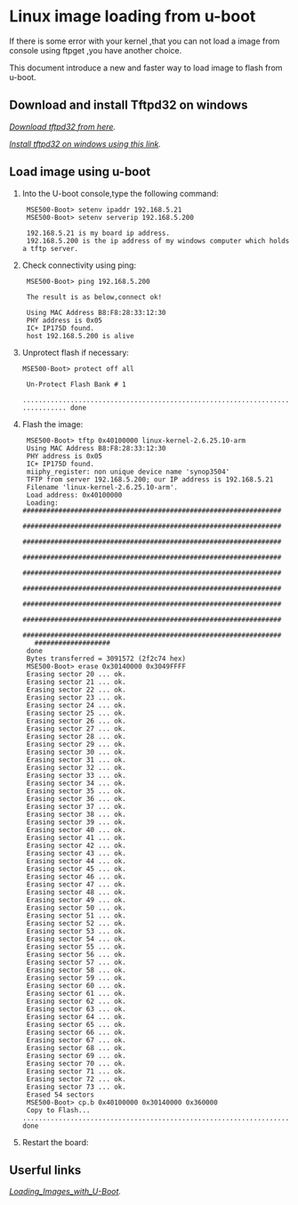 Linux image loading from u-boot
================================

If there is some error with your kernel ,that you can not load a image from console using ftpget ,you have another choice.

This document introduce a new and faster way to load image to flash from u-boot.

Download and install Tftpd32 on windows
-------------------------------------

*[Download tftpd32 from here](http://tftpd32.jounin.net/).*

*[Install tftpd32 on windows using this link](http://wiki.emacinc.com/wiki/Installing_TFTP_server).*

Load image using u-boot
-------------------------------

1. Into the U-boot console,type the following command:

        MSE500-Boot> setenv ipaddr 192.168.5.21
        MSE500-Boot> setenv serverip 192.168.5.200

        192.168.5.21 is my board ip address.
        192.168.5.200 is the ip address of my windows computer which holds a tftp server.

2. Check connectivity using ping:

        MSE500-Boot> ping 192.168.5.200
     
        The result is as below,connect ok!       
      
        Using MAC Address B8:F8:28:33:12:30
        PHY address is 0x05
        IC+ IP175D found.
        host 192.168.5.200 is alive

3. Unprotect flash if necessary:
        
       MSE500-Boot> protect off all

        Un-Protect Flash Bank # 1
        .....................................................................................................................        ........... done


4. Flash the image:

        MSE500-Boot> tftp 0x40100000 linux-kernel-2.6.25.10-arm
        Using MAC Address B8:F8:28:33:12:30
        PHY address is 0x05
        IC+ IP175D found.
        miiphy_register: non unique device name 'synop3504'
        TFTP from server 192.168.5.200; our IP address is 192.168.5.21
        Filename 'linux-kernel-2.6.25.10-arm'.
        Load address: 0x40100000
        Loading: #################################################################
          #################################################################
          #################################################################
           #################################################################
           #################################################################
           #################################################################
          #################################################################
          #################################################################
          #################################################################
          ###################
        done
        Bytes transferred = 3091572 (2f2c74 hex)
        MSE500-Boot> erase 0x30140000 0x3049FFFF
        Erasing sector 20 ... ok.
        Erasing sector 21 ... ok.
        Erasing sector 22 ... ok.
        Erasing sector 23 ... ok.
        Erasing sector 24 ... ok.
        Erasing sector 25 ... ok.
        Erasing sector 26 ... ok.
        Erasing sector 27 ... ok.
        Erasing sector 28 ... ok.
        Erasing sector 29 ... ok.
        Erasing sector 30 ... ok.
        Erasing sector 31 ... ok.
        Erasing sector 32 ... ok.
        Erasing sector 33 ... ok.
        Erasing sector 34 ... ok.
        Erasing sector 35 ... ok.
        Erasing sector 36 ... ok.
        Erasing sector 37 ... ok.
        Erasing sector 38 ... ok.
        Erasing sector 39 ... ok.
        Erasing sector 40 ... ok.
        Erasing sector 41 ... ok.
        Erasing sector 42 ... ok.
        Erasing sector 43 ... ok.
        Erasing sector 44 ... ok.
        Erasing sector 45 ... ok.
        Erasing sector 46 ... ok.
        Erasing sector 47 ... ok.
        Erasing sector 48 ... ok.
        Erasing sector 49 ... ok.
        Erasing sector 50 ... ok.
        Erasing sector 51 ... ok.
        Erasing sector 52 ... ok.
        Erasing sector 53 ... ok.
        Erasing sector 54 ... ok.
        Erasing sector 55 ... ok.
        Erasing sector 56 ... ok.
        Erasing sector 57 ... ok.
        Erasing sector 58 ... ok.
        Erasing sector 59 ... ok.
        Erasing sector 60 ... ok.
        Erasing sector 61 ... ok.
        Erasing sector 62 ... ok.
        Erasing sector 63 ... ok.
        Erasing sector 64 ... ok.
        Erasing sector 65 ... ok.
        Erasing sector 66 ... ok.
        Erasing sector 67 ... ok.
        Erasing sector 68 ... ok.
        Erasing sector 69 ... ok.
        Erasing sector 70 ... ok.
        Erasing sector 71 ... ok.
        Erasing sector 72 ... ok.
        Erasing sector 73 ... ok.
        Erased 54 sectors
        MSE500-Boot> cp.b 0x40100000 0x30140000 0x360000
        Copy to Flash... ........................................................................................................... done

        
5. Restart the board:

Userful links
--------------------

*[Loading_Images_with_U-Boot](http://wiki.emacinc.com/wiki/Loading_Images_with_U-Boot).*



